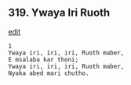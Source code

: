
## 319.  Ywaya Iri Ruoth
[edit](https://docs.google.com/document/d/1pxeg9V791F3hMlHY3AUBmICjvQv7MFwr/edit?mode=html)



    1
    Ywaya iri, iri, iri, Ruoth maber,
    E msalaba kar thoni;
    Ywaya iri, iri, iri, Ruoth maber,
    Nyaka abed mari chutho.
